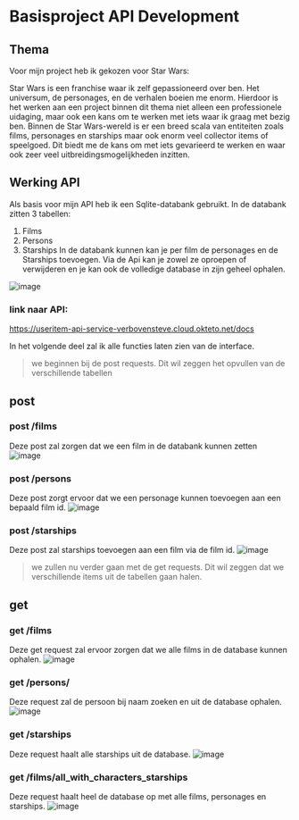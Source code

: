 # Basisproject API Development
## Thema

Voor mijn project heb ik gekozen voor Star Wars:

Star Wars is een franchise waar ik zelf gepassioneerd over ben.
Het universum, de personages, en de verhalen boeien me enorm.
Hierdoor is het werken aan een project binnen dit thema niet alleen een professionele uidaging, maar ook een kans om te werken met iets waar ik graag met bezig ben.
Binnen de Star Wars-wereld is er een breed scala van entiteiten zoals films, personages en starships maar ook enorm veel collector items of speelgoed.
Dit biedt me de kans om met iets gevarieerd te werken en waar ook zeer veel uitbreidingsmogelijkheden inzitten.

## Werking API

Als basis voor mijn API heb ik een Sqlite-databank gebruikt.
In de databank zitten 3 tabellen: 
1. Films
2. Persons
3. Starships
In de databank kunnen kan je per film de personages en de Starships toevoegen. Via de Api kan je zowel ze oproepen of verwijderen en je kan ook de volledige database in zijn geheel ophalen.

![image](https://github.com/VerbovenSteve/api_development/assets/113888137/11a26828-1db3-436a-aa37-368fae0a41c3)
### link naar API:

https://useritem-api-service-verbovensteve.cloud.okteto.net/docs 

In het volgende deel zal ik alle functies laten zien van de interface.
> we beginnen bij de post requests. Dit wil zeggen het opvullen van de verschillende tabellen
## post 

### post /films

Deze post zal zorgen dat we een film in de databank kunnen zetten
![image](https://github.com/VerbovenSteve/api_development/assets/113888137/5c03458c-620a-4ed0-aeda-50cc14dc322a)

### post /persons

Deze post zorgt ervoor dat we een personage kunnen toevoegen aan een bepaald film id.
![image](https://github.com/VerbovenSteve/api_development/assets/113888137/fd733bfd-647c-4305-ba45-c99b5521e478)

### post /starships

Deze post zal starships toevoegen aan een film via de film id.
![image](https://github.com/VerbovenSteve/api_development/assets/113888137/1f3f1c6b-1361-4d55-8179-c9b5afe2daef)

> we zullen nu verder gaan met de get requests. Dit wil zeggen dat we verschillende items uit de tabellen gaan halen.
## get

### get /films

Deze get request zal ervoor zorgen dat we alle films in de database kunnen ophalen.
![image](https://github.com/VerbovenSteve/api_development/assets/113888137/72100ca4-ad50-4d9d-94d6-c1ab20bc0fea)

### get /persons/

Deze request zal de persoon bij naam zoeken en uit de database ophalen.
![image](https://github.com/VerbovenSteve/api_development/assets/113888137/a44bb155-fc2c-47e2-a42d-e1cce146c07c)

### get /starships

Deze request haalt alle starships uit de database.
![image](https://github.com/VerbovenSteve/api_development/assets/113888137/86f81e34-6cbf-4fc2-9027-982e8674314c)

### get /films/all_with_characters_starships

Deze request haalt heel de database op met alle films, personages en starships.
![image](https://github.com/VerbovenSteve/api_development/assets/113888137/c964119b-af2e-4634-a43c-5d5dd7e72e54)



